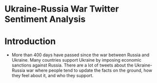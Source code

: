 # Ukraine-Russia War Twitter Sentiment Analysis

# Introduction

- More than 400 days have passed since the war between Russia and Ukraine. Many countries support Ukraine by imposing economic sanctions against Russia. There are a lot of tweets about the Ukraine-Russia war where people tend to update the facts on the ground, how they feel about it, and who they support.
